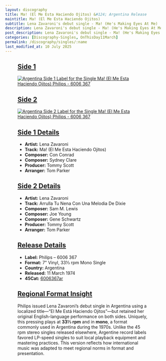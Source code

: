 ```yaml
---
layout: discography
title: Ma! (El Me Esta Haciendo Ojitos) &#124; Argentina Release
maintitle: Ma! (El Me Esta Haciendo Ojitos)
subtitle: Lena Zavaroni's debut single - Ma! (He's Making Eyes At Me)
description: Lena Zavaroni's debut single - Ma! (He's Making Eyes At Me).
post_description: Lena Zavaroni's debut single - Ma! (He's Making Eyes At Me).
categories: [Discography-Singles, OnThisDay11March]
permalink: /discography/singles/:name
last_modified_at: 10 July 2025
---
```


<figure class="fig1">
<div class="CardLayout">
<div class="CardItem">
<h2 id="infobox1" class="infobox"><a href="#infobox1">Side 1</a></h2>
<div class="CardItem split">
<a href="/assets/images/singles/ma-hes-making-eyes-at-me/ma-hes-making-eyes-at-me-argentina-side-1.png">
<img src="/assets/images/singles/ma-hes-making-eyes-at-me/ma-hes-making-eyes-at-me-argentina-side-1.png" class="full-width zoom-in" alt="Argentina Side 1 Label for the Single Ma! (El Me Esta Haciendo Ojitos) Philips - 6006 367" />
</a>
</div></div></div>
</figure>

<figure class="fig2">
<div class="CardLayout">
<div class="CardItem">
<h2 id="infobox2" class="infobox"><a href="#infobox2">Side 2</a></h2>
<div class="CardItem split">
<a href="/assets/images/singles/ma-hes-making-eyes-at-me/ma-hes-making-eyes-at-me-argentina-side-2.png">
<img src="/assets/images/singles/ma-hes-making-eyes-at-me/ma-hes-making-eyes-at-me-argentina-side-2.png" class="full-width zoom-in" alt="Argentina Side 2 Label for the Single Ma! (El Me Esta Haciendo Ojitos) Philips - 6006 367" />
</a>
</div></div></div>
</figure>

<figure class="fig1">
<div class="CardLayout CardLayout-Height1">
<div class="CardItem">
<h2 id="infobox3" class="infobox"><a href="#infobox3">Side 1 Details</a></h2>
<div class="CardItem split">
<ul>
  <li><strong>Artist:</strong> Lena Zavaroni</li>
  <li><strong>Track:</strong> Ma! (El Me Esta Haciendo Ojitos)</li>
  <li><strong>Composer:</strong> Con Conrad</li>
  <li><strong>Composer:</strong> Sydney Clare</li>
  <li><strong>Producer:</strong> Tommy Scott</li>
  <li><strong>Arranger:</strong> Tom Parker</li>
</ul>
</div></div></div>
</figure>

<figure class="fig2">
<div class="CardLayout CardLayout-Height1">
<div class="CardItem">
<h2 id="infobox4" class="infobox"><a href="#infobox4">Side 2 Details</a></h2>
<div class="CardItem split">
<ul>
  <li><strong>Artist:</strong> Lena Zavaroni</li>
  <li><strong>Track:</strong> Arrulla Tu Nena Con Una Melodia De Dixie</li>
  <li><strong>Composer:</strong> Sam M. Lewis</li>
  <li><strong>Composer:</strong> Joe Young</li>
  <li><strong>Composer:</strong> Gene Schwartz</li>
  <li><strong>Producer:</strong> Tommy Scott</li>
  <li><strong>Arranger:</strong> Tom Parker</li>
</ul>
</div></div></div>
</figure>

<figure class="fig5">
<div class="CardLayout">
<div class="CardItem">
<h2 id="infobox5" class="infobox"><a href="#infobox5">Release Details</a></h2>
<div class="CardItem split">
<ul>
  <li><strong>Label:</strong> Philips – 6006 367</li>
  <li><strong>Format:</strong> 7" Vinyl, 33⅓ rpm Mono Single</li>
  <li><strong>Country:</strong> Argentina</li>
  <li><strong>Released:</strong> 11 March 1974</li>
  <li><strong>45Cat:</strong> <a class="external-link" href="http://www.45cat.com/record/6006367ar">6006367ar</a></li>
</ul>
</div></div></div>
</figure>

<figure class="fig7">
<div class="CardLayout">
<div class="CardItem">
<h2 id="infobox6" class="infobox"><a href="#infobox6">Regional Format Insight</a></h2>
<div class="CardItem split">
<p>Philips issued Lena Zavaroni’s debut single in Argentina using a localized title—“El Me Está Haciendo Ojitos”—but retained her original English-language performance on both sides. Uniquely, this pressing plays at <strong>33⅓ rpm</strong> and in <strong>mono</strong>, a format commonly used in Argentina during the 1970s. Unlike the 45 rpm stereo singles released elsewhere, Argentine record labels favored LP-speed singles to suit local playback equipment and mastering practices. This version reflects how international music was adapted to meet regional norms in format and presentation.</p>
</div></div></div>
</figure>

<style>
.CardLayout-Height1 {height: 338.5px;}
@media screen and (orientation:portrait) {.CardLayout-Height1 {height: unset;}}
</style>
